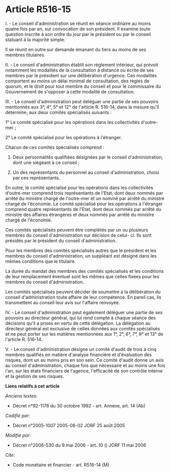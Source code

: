 # Article R516-15

I. - Le conseil d'administration se réunit en séance ordinaire au moins quatre fois par an, sur convocation de son président.
Il examine toute question inscrite à son ordre du jour par le président ou par le conseil statuant à la majorité simple.

Il se réunit en outre sur demande émanant du tiers au moins de ses membres titulaires.

II. - Le conseil d'administration établit son règlement intérieur, qui prévoit notamment les modalités de la consultation à
distance ou écrite de ses membres par le président sur une délibération d'urgence. Ces modalités comportent au moins un délai
minimal de consultation, des règles de quorum, et le droit pour tout membre du conseil et pour le commissaire du Gouvernement
de s'opposer à cette modalité de consultation.

III. - Le conseil d'administration peut déléguer une partie de ses pouvoirs mentionnés aux 3°, 4°, 5° et 12° de l'article R.
516-14, dans la mesure qu'il détermine, aux deux comités spécialisés suivants :

1° Le comité spécialisé pour les opérations dans les collectivités d'outre-mer ;

2° Le comité spécialisé pour les opérations à l'étranger.

Chacun de ces comités spécialisés comprend :

1. Deux personnalités qualifiées désignées par le conseil d'administration, dont une siégeant à ce conseil ;

2. Un des représentants du personnel au conseil d'administration, choisi par ces représentants.

En outre, le comité spécialisé pour les opérations dans les collectivités d'outre-mer comprend trois représentants de l'Etat,
dont deux nommés par arrêté du ministre chargé de l'outre-mer et un nommé par arrêté du ministre chargé de l'économie. Le
comité spécialisé pour les opérations à l'étranger comprend quatre représentants de l'Etat, dont deux nommés par arrêté du
ministre des affaires étrangères et deux nommés par arrêté du ministre chargé de l'économie.

Ces comités spécialisés peuvent être complétés par un ou plusieurs membres du conseil d'administration sur décision de celui-
ci. Ils sont présidés par le président du conseil d'administration.

Pour les membres des comités spécialisés autres que le président et les membres du conseil d'administration, un suppléant est
désigné dans les mêmes conditions que le titulaire.

La durée du mandat des membres des comités spécialisés et les conditions de leur remplacement éventuel sont les mêmes que
celles fixées pour les membres du conseil d'administration.

Les comités spécialisés peuvent décider de soumettre à la délibération du conseil d'administration toute affaire de leur
compétence. En pareil cas, ils transmettent au conseil leur avis sur l'affaire renvoyée.

IV. - Le conseil d'administration peut également déléguer une partie de ses pouvoirs au directeur général, qui lui rend
compte à chaque séance des décisions qu'il a prises en vertu de cette délégation. La délégation au directeur général est
exclusive de celles données aux comités spécialisés et ne peut porter sur les matières mentionnées aux 1°, 2°, 6°, 7°, 9° et
13° de l'article R. 516-14.

V. - Le conseil d'administration désigne un comité d'audit de trois à cinq membres qualifiés en matière d'analyse financière
et d'évaluation des risques, dont un au moins pris en son sein. Ce comité d'audit donne un avis au conseil d'administration,
chaque fois que nécessaire et au moins une fois l'an, sur les états financiers de l'agence, l'efficacité de son contrôle
interne et la gestion de ses risques.

**Liens relatifs à cet article**

_Anciens textes_:

  - Décret n°92-1176 du 30 octobre 1992 - art. Annexe, art. 14 (Ab)

_Codifié par_:

  - Décret n°2005-1007 2005-08-02 JORF 25 août 2005

_Modifié par_:

  - Décret n°2006-530 du 9 mai 2006 - art. 10 () JORF 11 mai 2006

_Cite_:

  - Code monétaire et financier - art. R516-14 (M)
